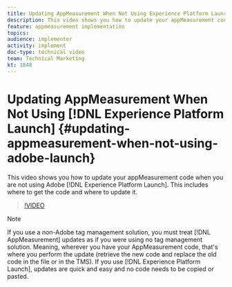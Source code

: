 ```yaml
---
title: Updating AppMeasurement When Not Using Experience Platform Launch
description: This video shows you how to update your appMeasurement code when you are not using Experience Platform Launch. This includes where to get the code and where to update it.
feature: appmeasurement implementation
topics: 
audience: implementer
activity: implement
doc-type: technical video
team: Technical Marketing
kt: 1848
---
```


# Updating AppMeasurement When Not Using [!DNL Experience Platform Launch] {#updating-appmeasurement-when-not-using-adobe-launch}

This video shows you how to update your appMeasurement code when you are not using Adobe [!DNL Experience Platform Launch]. This includes where to get the code and where to update it.

>[!VIDEO](https://video.tv.adobe.com/v/25913/?quality=12)

>[!NOTE]
>
>If you use a non-Adobe tag management solution, you must treat [!DNL AppMeasurement] updates as if you were using no tag management solution. Meaning, wherever you have your AppMeasurement code, that's where you perform the update (retrieve the new code and replace the old code in the file or in the TMS). If you use [!DNL Experience Platform Launch], updates are quick and easy and no code needs to be copied or pasted.
